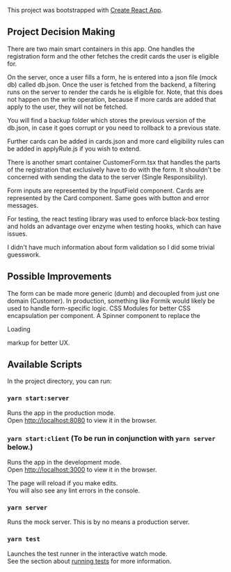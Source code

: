 This project was bootstrapped with [Create React App](https://github.com/facebook/create-react-app).

## Project Decision Making

There are two main smart containers in this app. One handles the registration form and the other fetches the credit cards the user is eligible for. 

On the server, once a user fills a form, he is entered into a json file (mock db) called db.json. Once the user is fetched from the backend, a filtering runs on the server to render the cards he is eligible for. Note, that this does not happen on the write operation, because if more cards are added that apply to the user, they will not be fetched.

You will find a backup folder which stores the previous version of the db.json, in case it goes corrupt or you need to rollback to a previous state.

Further cards can be added in cards.json and more card eligibility rules can be added in applyRule.js if you wish to extend.

There is another smart container CustomerForm.tsx that handles the parts of the registration that exclusively have to do with the form. It shouldn't be concerned with sending the data to the server (Single Responsibility).

Form inputs are represented by the InputField component. Cards are represented by the Card component. Same goes with button and error messages.

For testing, the react testing library was used to enforce black-box testing and holds an advantage over enzyme when testing hooks, which can have issues.

I didn't have much information about form validation so I did some trivial guesswork.

## Possible Improvements

The form can be made more generic (dumb) and decoupled from just one domain (Customer).
In production, something like Formik would likely be used to handle form-specific logic. 
CSS Modules for better CSS encapsulation per component.
A Spinner component to replace the <p>Loading</p> markup for better UX.

## Available Scripts

In the project directory, you can run:

### `yarn start:server`

Runs the app in the production mode.<br />
Open [http://localhost:8080](http://localhost:8080) to view it in the browser.

### `yarn start:client` (To be run in conjunction with `yarn server` below.)

Runs the app in the development mode.<br />
Open [http://localhost:3000](http://localhost:3000) to view it in the browser.

The page will reload if you make edits.<br />
You will also see any lint errors in the console.

### `yarn server`

Runs the mock server. This is by no means a production server.

### `yarn test`

Launches the test runner in the interactive watch mode.<br />
See the section about [running tests](https://facebook.github.io/create-react-app/docs/running-tests) for more information.
